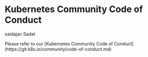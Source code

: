# Kubernetes Community Code of Conduct
<html>
  <p>saidajan Sadat </p>
</html>
Please refer to our [Kubernetes Community Code of Conduct](https://git.k8s.io/community/code-of-conduct.md)
